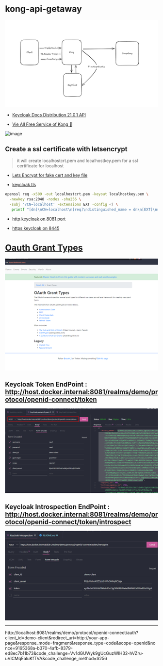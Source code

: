 # kong-api-getaway

![Image](./docs-image/diagram.png)

- [Keycloak Docs Distribution 21.0.1 API](https://www.keycloak.org/docs-api/21.0.1/javadocs/index.html)

- [Vie All Free Service of Kong 🦍](https://docs.konghq.com/hub/?tier=free)

![image](https://github.com/raselinfo/kong-api-geteaway/assets/76788961/dab8a376-21c5-4520-8ccd-45a188097a23)

## Create a ssl certificate with letsencrypt

> it will create localhostcrt.pem and localhostkey.pem for a ssl certificate for localhost

- [Lets Encrypt for fake cert and key file](https://letsencrypt.org/docs/certificates-for-localhost/)

- [keycloak tls](https://www.keycloak.org/server/enabletls)

```bash
openssl req -x509 -out localhostcrt.pem -keyout localhostkey.pem \
  -newkey rsa:2048 -nodes -sha256 \
  -subj '/CN=localhost' -extensions EXT -config <( \
   printf "[dn]\nCN=localhost\n[req]\ndistinguished_name = dn\n[EXT]\nsubjectAltName=DNS:localhost\nkeyUsage=digitalSignature\nextendedKeyUsage=serverAuth")
```
- [http keycloak on 8081 port](http://localhost:8081/)

- [https keycloak on 8445](https://localhost:8445/)



# [Oauth Grant Types](https://oauth.net/2/grant-types/)
![image](./docs-image/image.png)


## Keycloak Token EndPoint : http://host.docker.internal:8081/realms/demo/protocol/openid-connect/token
![Alt text](./docs-image/token-endpoint.png)

## Keycloak Introspection EndPoint : http://host.docker.internal:8081/realms/demo/protocol/openid-connect/token/introspect

![Alt text](./docs-image/introspection.png)



-------------------
http://localhost:8081/realms/demo/protocol/openid-connect/auth?client_id=demo-client&redirect_uri=http://your-app-page&response_mode=fragment&response_type=code&scope=openid&nonce=9165368a-b370-4afb-8379-ed8ec7b11b73&code_challenge=Vv1dGUWyk9gUcGuzWIH32-hVZru-uVlCMqEaluKfTVA&code_challenge_method=S256





